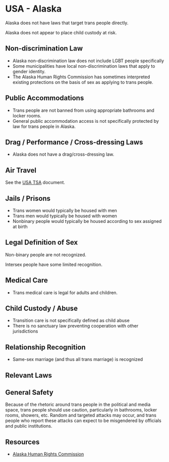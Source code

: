 # USA - Alaska

Alaska does not have laws that target trans people directly.

Alaska does not appear to place child custody at risk.

## Non-discrimination Law

 * Alaska non-discrimination law does not include LGBT people specifically
 * Some municipalities have local non-discrimination laws that apply to
   gender identity.
 * The Alaska Human Rights Commission has sometimes interpreted existing
   protections on the basis of sex as applying to trans people.

## Public Accommodations

 * Trans people are not banned from using appropriate bathrooms and locker
   rooms.
 * General public accommodation access is not specifically protected by law
   for trans people in Alaska.

## Drag / Performance / Cross-dressing Laws

 * Alaska does not have a drag/cross-dressing law.

## Air Travel

See the [USA TSA](../notes/tsa.md) document.

## Jails / Prisons

 * Trans women would typically be housed with men
 * Trans men would typically be housed with women
 * Nonbinary people would typically be housed according to sex
   assigned at birth

## Legal Definition of Sex

Non-binary people are not recognized.

Intersex people have some limited recognition.

## Medical Care

 * Trans medical care is legal for adults and children.

## Child Custody / Abuse

 * Transition care is not specifically defined as child abuse
 * There is no sanctuary law preventing cooperation with other
   jurisdictions
 
## Relationship Recognition

 * Same-sex marriage (and thus all trans marriage) is recognized

## Relevant Laws

## General Safety

Because of the rhetoric around trans people in the political and media
space, trans people should use caution, particularly in bathrooms,
locker rooms, showers, etc.  Random and targeted attacks may occur, and
trans people who report these attacks can expect to be misgendered by
officials and public institutions.

## Resources

 * [Alaska Human Rights Commission](https://humanrights.alaska.gov/)
